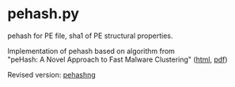 # pehash.py 
pehash for PE file, sha1 of PE structural properties.

Implementation of pehash based on algorithm from   
"peHash: A Novel Approach to Fast Malware Clustering"
([html](https://www.usenix.org/legacy/event/leet09/tech/full_papers/wicherski/wicherski_html/),
 [pdf](https://www.usenix.org/legacy/event/leet09/tech/full_papers/wicherski/wicherski.pdf))

Revised version: [pehashng](https://github.com/AnyMaster/pehashng)
